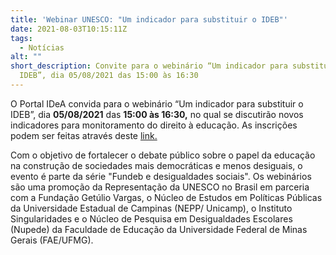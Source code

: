 ```yaml
---
title: 'Webinar UNESCO: "Um indicador para substituir o IDEB"'
date: 2021-08-03T10:15:11Z
tags:
  - Notícias
alt: ""
short_description: Convite para o webinário “Um indicador para substituir o
  IDEB”, dia 05/08/2021 das 15:00 às 16:30
---
```

O Portal IDeA convida para o webinário “Um indicador para substituir o IDEB”, dia **05/08/2021** das **15:00 às 16:30,** no qual se discutirão novos indicadores para monitoramento do direito à educação. As inscrições podem ser feitas através deste [link.](https://www.eventbrite.com.br/e/fundeb-e-desigualdades-educacionais-tickets-165819828571) 

 Com o objetivo de fortalecer o debate público sobre o papel da educação na construção de sociedades mais democráticas e menos desiguais, o evento é parte da série "Fundeb e desigualdades sociais". Os webinários são uma promoção da Representação da UNESCO no Brasil em parceria com a Fundação Getúlio Vargas, o Núcleo de Estudos em Políticas Públicas da Universidade Estadual de Campinas (NEPP/ Unicamp), o Instituto Singularidades e o Núcleo de Pesquisa em Desigualdades Escolares (Nupede) da Faculdade de Educação da Universidade Federal de Minas Gerais (FAE/UFMG).